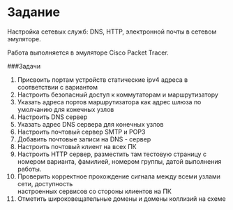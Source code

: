 # Задание
Настройка сетевых служб: DNS, HTTP, электронной почты в сетевом эмуляторе.

Работа выполняется в эмуляторе Cisco Packet Tracer.

###Задачи
1.	Присвоить портам устройств статические ipv4 адреса в соответствии с вариантом
2.	Настроить безопасный доступ к коммутаторам и маршрутизатору
3.	Указать адреса портов маршрутизатора как адрес шлюза по умолчанию для конечных узлов
4.	Настроить DNS сервер
5.	Указать адрес DNS сервера для конечных узлов
6.	Настроить почтовый сервер SMTP и POP3
7.	Добавить почтовые записи на DNS - сервер 
8.	Настроить почтовый клиент на всех ПК
9.	Настроить HTTP сервер, разместить там тестовую страницу с номером варианта, фамилией,	номером группы, датой выполнения работы.
10.	Проверить корректное прохождение сигнала между всеми узлами сети, доступность   
настроенных сервисов со стороны клиентов на ПК 
11.	Отметить широковещательные домены и домены коллизий на схеме

